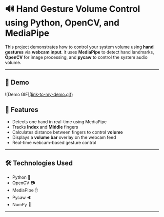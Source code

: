# 🔊 Hand Gesture Volume Control using Python, OpenCV, and MediaPipe

This project demonstrates how to control your system volume using **hand gestures** via **webcam input**. It uses **MediaPipe** to detect hand landmarks, **OpenCV** for image processing, and **pycaw** to control the system audio volume.

---
## 🚀 Demo

![Demo GIF][(link-to-my-demo.gif)](https://drive.google.com/file/d/1fzb8y23EL7H1pIHVWUu1Nvg5vyH47Ret/view?usp=sharing) 

## 📸 Features

- Detects one hand in real-time using MediaPipe
- Tracks **Index** and **Middle** fingers
- Calculates distance between fingers to control **volume**
- Displays a **volume bar** overlay on the webcam feed
- Real-time webcam-based gesture control

---


## 🛠️ Technologies Used

- Python 🐍
- OpenCV 📷
- MediaPipe ✋
- Pycaw 🔉
- NumPy 🔢

---


